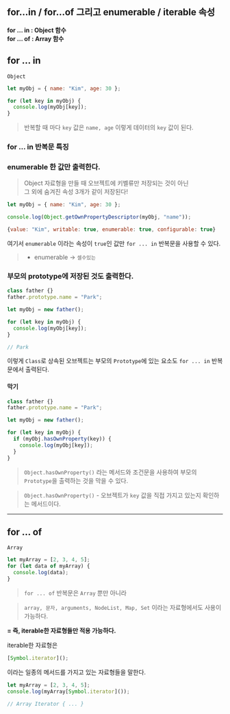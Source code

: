 ## for...in / for...of 그리고 enumerable / iterable 속성

**for ... in : Object 함수**  
**for ... of : Array 함수**

## for ... in

`Object`

```js
let myObj = { name: "Kim", age: 30 };

for (let key in myObj) {
  console.log(myObj[key]);
}
```

> 반복할 때 마다 `key` 값은 `name, age` 이렇게 데이터의 `key` 값이 된다.

### for ... in 반복문 특징

### enumerable 한 값만 출력한다.

> Object 자료형을 만들 때 오브젝트에 키벨류만 저장되는 것이 아닌  
> 그 외에 숨겨진 속성 3개가 같이 저장된다!

```js
let myObj = { name: "Kim", age: 30 };

console.log(Object.getOwnPropertyDescriptor(myObj, "name"));
```

```js
{value: "Kim", writable: true, enumerable: true, configurable: true}
```

여기서 `enumerable` 이라는 속성이 `true`인 값만 `for ... in` 반복문을 사용할 수 있다.

> - enumerable -> `셀수있는`

### 부모의 prototype에 저장된 것도 출력한다.

```js
class father {}
father.prototype.name = "Park";

let myObj = new father();

for (let key in myObj) {
  console.log(myObj[key]);
}

// Park
```

이렇게 `Class`로 상속된 오브젝트는 부모의 `Prototype`에 있는 요소도 `for ... in` 반복문에서 출력된다.

#### 막기

```js
class father {}
father.prototype.name = "Park";

let myObj = new father();

for (let key in myObj) {
  if (myObj.hasOwnProperty(key)) {
    console.log(myObj[key]);
  }
}
```

> `Object.hasOwnProperty()` 라는 메서드와 조건문을 사용하여 부모의 `Prototype`을 출력하는 것을 막을 수 있다.

> `Object.hasOwnProperty()` - 오브젝트가 `key` 값을 직접 가지고 있는지 확인하는 메서드이다.

---

## for ... of

`Array`

```js
let myArray = [2, 3, 4, 5];
for (let data of myArray) {
  console.log(data);
}
```

> `for ... of` 반복문은 `Array` 뿐만 아니라

> `array, 문자, arguments, NodeList, Map, Set` 이라는 자료형에서도 사용이 가능하다.

**= 즉, iterable한 자료형들만 적용 가능하다.**

iterable한 자료형은

```js
[Symbol.iterator]();
```

이라는 일종의 메서드를 가지고 있는 자료형들을 말한다.

```js
let myArray = [2, 3, 4, 5];
console.log(myArray[Symbol.iterator]());

// Array Iterator { ... }
```

